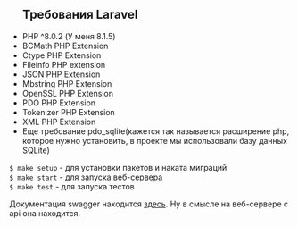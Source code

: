 <ul>
<h2>Требования Laravel</h2>
<li>PHP ^8.0.2 (У меня 8.1.5)</li>
<li>BCMath PHP Extension</li>
<li>Ctype PHP Extension</li>
<li>Fileinfo PHP extension</li>
<li>JSON PHP Extension</li>
<li>Mbstring PHP Extension</li>
<li>OpenSSL PHP Extension</li>
<li>PDO PHP Extension</li>
<li>Tokenizer PHP Extension</li>
<li>XML PHP Extension</li>
<li>Еще требование pdo_sqlite(кажется так называется расширение php, которое нужно установить, в проекте мы использовали базу данных SQLite)</li>
</ul>

<code>$ make setup</code> - для установки пакетов и наката миграций<br>
<code>$ make start</code> - для запуска веб-сервера<br>
<code>$ make test</code> - для запуска тестов<br>

Документация swagger находится <a href="http://localhost:8000/api/documentation">здесь</a>.
Ну в смысле на веб-сервере с api она находится.
